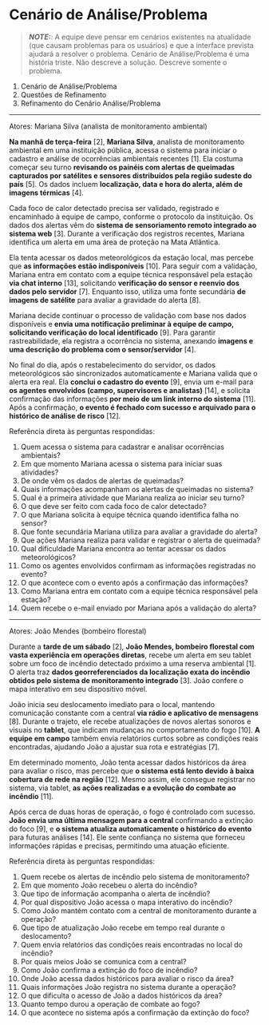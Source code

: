 # Cenário de Análise/Problema

> **_NOTE:_**: A equipe deve pensar em cenários existentes na atualidade (que causam problemas para os usuários) e que a interface prevista ajudará a resolver o problema. Cenário de Análise/Problema é uma história triste. Não descreve a solução. Descreve somente o problema.

1. Cenário de Análise/Problema
2. Questões de Refinamento
3. Refinamento do Cenário Análise/Problema


---

Atores: Mariana Silva (analista de monitoramento ambiental)

**Na manhã de terça-feira** [2], **Mariana Silva**, analista de monitoramento ambiental em uma instituição pública, acessa o sistema para iniciar o cadastro e análise de ocorrências ambientais recentes [1]. Ela costuma começar seu turno **revisando os painéis com alertas de queimadas capturados por satélites e sensores distribuídos pela região sudeste do país** [5]. Os dados incluem **localização, data e hora do alerta, além de imagens térmicas** [4].

Cada foco de calor detectado precisa ser validado, registrado e encaminhado à equipe de campo, conforme o protocolo da instituição. Os dados dos alertas vêm do **sistema de sensoriamento remoto integrado ao sistema web** [3]. Durante a verificação dos registros recentes, Mariana identifica um alerta em uma área de proteção na Mata Atlântica.

Ela tenta acessar os dados meteorológicos da estação local, mas percebe que **as informações estão indisponíveis** [10]. Para seguir com a validação, Mariana entra em contato com a equipe técnica responsável pela estação **via chat interno** [13], solicitando **verificação do sensor e reenvio dos dados pelo servidor** [7]. Enquanto isso, utiliza uma fonte secundária **de imagens de satélite** para avaliar a gravidade do alerta [8].

Mariana decide continuar o processo de validação com base nos dados disponíveis e **envia uma notificação preliminar à equipe de campo, solicitando verificação do local identificado** [9]. Para garantir rastreabilidade, ela registra a ocorrência no sistema, anexando **imagens e uma descrição do problema com o sensor/servidor** [4].

No final do dia, após o restabelecimento do servidor, os dados meteorológicos são sincronizados automaticamente e Mariana valida que o alerta era real. Ela **conclui o cadastro do evento** [9], envia um e-mail para **os agentes envolvidos (campo, supervisores e analistas)** [14], e solicita confirmação das informações **por meio de um link interno do sistema** [11]. Após a confirmação, **o evento é fechado com sucesso e arquivado para o histórico de análise de risco** [12].

Referência direta às perguntas respondidas:
1. Quem acessa o sistema para cadastrar e analisar ocorrências ambientais?
2. Em que momento Mariana acessa o sistema para iniciar suas atividades?
3. De onde vêm os dados de alertas de queimadas?
4. Quais informações acompanham os alertas de queimadas no sistema?
5. Qual é a primeira atividade que Mariana realiza ao iniciar seu turno?
6. O que deve ser feito com cada foco de calor detectado?
7. O que Mariana solicita à equipe técnica quando identifica falha no sensor?
8. Que fonte secundária Mariana utiliza para avaliar a gravidade do alerta?
9. Que ações Mariana realiza para validar e registrar o alerta de queimada?
10. Qual dificuldade Mariana encontra ao tentar acessar os dados meteorológicos?
11. Como os agentes envolvidos confirmam as informações registradas no evento?
12. O que acontece com o evento após a confirmação das informações?
13. Como Mariana entra em contato com a equipe técnica responsável pela estação?
14. Quem recebe o e-mail enviado por Mariana após a validação do alerta?

---

Atores:  João Mendes (bombeiro florestal) 

Durante a **tarde de um sábado** [2], **João Mendes, bombeiro florestal com vasta experiência em operações diretas**, recebe um alerta em seu tablet sobre um foco de incêndio detectado próximo a uma reserva ambiental [1]. O alerta traz **dados georreferenciados da localização exata do incêndio obtidos pelo sistema de monitoramento integrado** [3]. João confere o mapa interativo em seu dispositivo móvel.

João inicia seu deslocamento imediato para o local, mantendo comunicação constante com a central **via rádio e aplicativo de mensagens** [8]. Durante o trajeto, ele recebe atualizações de novos alertas sonoros e visuais no **tablet**, que indicam mudanças no comportamento do fogo [10]. **A equipe em campo** também envia relatórios curtos sobre as condições reais encontradas, ajudando João a ajustar sua rota e estratégias [7].

Em determinado momento, João tenta acessar dados históricos da área para avaliar o risco, mas percebe que **o sistema está lento devido à baixa cobertura de rede na região** [12]. Mesmo assim, ele consegue registrar no sistema, via tablet, **as ações realizadas e a evolução do combate ao incêndio** [11].

Após cerca de duas horas de operação, o fogo é controlado com sucesso. **João envia uma última mensagem para a central** confirmando a extinção do foco [9], e **o sistema atualiza automaticamente o histórico do evento** para futuras análises [14]. Ele sente confiança no sistema que forneceu informações rápidas e precisas, permitindo uma atuação eficiente.


Referência direta às perguntas respondidas:
1. Quem recebe os alertas de incêndio pelo sistema de monitoramento?
2. Em que momento João recebeu o alerta do incêndio?
3. Que tipo de informação acompanha o alerta de incêndio?
4. Por qual dispositivo João acessa o mapa interativo do incêndio?
5. Como João mantém contato com a central de monitoramento durante a operação?
6. Que tipo de atualização João recebe em tempo real durante o deslocamento?
7. Quem envia relatórios das condições reais encontradas no local do incêndio?
8. Por quais meios João se comunica com a central?
9. Como João confirma a extinção do foco de incêndio?
10. Onde João acessa dados históricos para avaliar o risco da área?
11. Quais informações João registra no sistema durante a operação?
12. O que dificulta o acesso de João a dados históricos da área?
13. Quanto tempo durou a operação de combate ao fogo?
14. O que acontece no sistema após a confirmação da extinção do foco?
